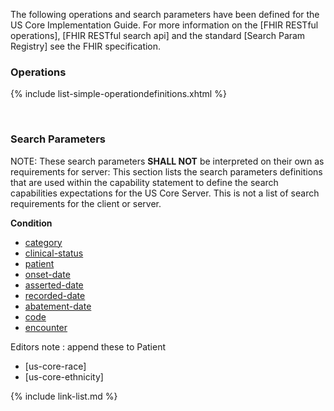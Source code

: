 The following operations and search parameters have been defined for the US Core Implementation Guide.  For more information on the [FHIR RESTful operations], [FHIR RESTful search api] and the standard [Search Param Registry] see the FHIR specification.

### Operations


  {% include list-simple-operationdefinitions.xhtml %}


<br />

### Search Parameters

NOTE: These search parameters **SHALL NOT** be interpreted on their own as requirements for server:
This section lists the search parameters definitions that are used within the capability statement to define the search capabilities expectations for the US Core Server.  This is not a list of search requirements for the client or server.


**Condition**
  - [category](SearchParameter-us-core-condition-category.html)
  - [clinical-status](SearchParameter-us-core-condition-clinical-status.html)
  - [patient](SearchParameter-us-core-condition-patient.html)
  - [onset-date](SearchParameter-us-core-condition-onset-date.html)
  - [asserted-date](SearchParameter-None.html)
  - [recorded-date](SearchParameter-us-core-condition-recorded-date.html)
  - [abatement-date](SearchParameter-us-core-condition-abatement-date.html)
  - [code](SearchParameter-us-core-condition-code.html)
  - [encounter](SearchParameter-us-core-condition-encounter.html)



Editors note : append these to Patient
  - [us-core-race]
  - [us-core-ethnicity]

{% include link-list.md %}